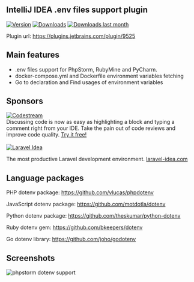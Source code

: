 IntelliJ IDEA .env files support plugin
-------------

[![Version](http://phpstorm.espend.de/badge/9525/version)](https://plugins.jetbrains.com/plugin/9525)
[![Downloads](http://phpstorm.espend.de/badge/9525/downloads)](https://plugins.jetbrains.com/plugin/9525)
[![Downloads last month](http://phpstorm.espend.de/badge/9525/last-month)](https://plugins.jetbrains.com/plugin/9525)

Plugin url: https://plugins.jetbrains.com/plugin/9525

## Main features
+ .env files support for PhpStorm, RubyMine and PyCharm. 
+ docker-compose.yml and Dockerfile environment variables fetching
+ Go to declaration and Find usages of environment variables

## Sponsors

<a href="https://sponsorlink.codestream.com/?utm_source=jbmarket&utm_campaign=env&utm_medium=banner" title="Try CodeStream" target="_blank">
    <img src="https://alt-images.codestream.com/codestream_logo_env.png" alt="Codestream"></a>
<br/>
Discussing code is now as easy as highlighting a block and typing a comment right from your IDE. Take the pain out of code reviews and improve code quality. <a href="https://sponsorlink.codestream.com/?utm_source=jbmarket&utm_campaign=env&utm_medium=banner" target="_blank">Try it free!</a>
<br><br>
<a href="https://laravel-idea.com/?utm_source=idea&utm_campaign=env&utm_medium=banner" title="Laravel Idea" target="_blank">
  <img src="https://laravel-idea.com/img/big_logo.png" alt="Laravel Idea"></a>

The most productive Laravel development environment.
<a href="https://laravel-idea.com/?utm_source=idea&utm_campaign=env&utm_medium=banner" target="_blank">laravel-idea.com</a>

## Language packages

PHP dotenv package: https://github.com/vlucas/phpdotenv

JavaScript dotenv package: https://github.com/motdotla/dotenv

Python dotenv package: https://github.com/theskumar/python-dotenv

Ruby dotenv gem: https://github.com/bkeepers/dotenv

Go dotenv library: https://github.com/joho/godotenv

## Screenshots

![phpstorm dotenv support](https://plugins.jetbrains.com/files/9525/screenshot_16858.png)
